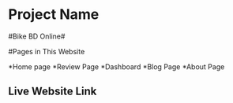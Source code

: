 # Project Name

#Bike BD Online#


#Pages in This Website

*Home page
*Review Page
*Dashboard
*Blog Page
*About Page

## Live Website Link


